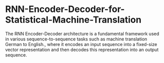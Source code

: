 # RNN-Encoder-Decoder-for-Statistical-Machine-Translation
The RNN Encoder-Decoder architecture is a fundamental framework used in various sequence-to-sequence tasks such as machine translation German to English., where it encodes an input sequence into a fixed-size vector representation and then decodes this representation into an output sequence.
